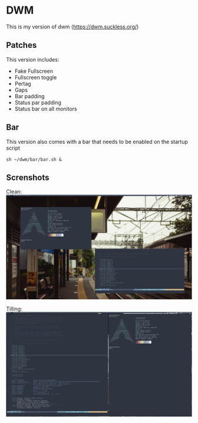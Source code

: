 # DWM
This is my version of dwm (https://dwm.suckless.org/)

## Patches

This version includes:

- Fake Fullscreen
- Fullscreen toggle
- Pertag
- Gaps
- Bar padding
- Status par padding
- Status bar on all monitors

## Bar
This version also comes with a bar that needs to be enabled on the startup script

```
sh ~/dwm/bar/bar.sh &
```

## Screnshots
Clean:
![Clean](screenshots/clean.png?raw=true)

Tilling:
![Focused](screenshots/focused.png?raw=true)

